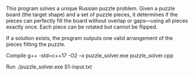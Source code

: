 This program solves a unique Russian puzzle problem. Given a puzzle board (the target shape) and a set of puzzle pieces, it determines if the pieces can perfectly fill the board without overlap or gaps—using all pieces exactly once. Each piece can be rotated but cannot be flipped.

If a solution exists, the program outputs one valid arrangement of the pieces fitting the puzzle.

Compile
g++ -std=c++17 -O2 -o puzzle_solver.exe puzzle_solver.cpp

Run
./puzzle_solver.exe S1-input.txt
